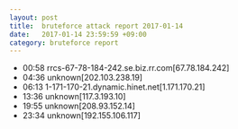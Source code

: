 ```yaml
---
layout: post
title:  bruteforce attack report 2017-01-14
date:   2017-01-14 23:59:59 +09:00
category: bruteforce report
---
```


* 00:58 rrcs-67-78-184-242.se.biz.rr.com[67.78.184.242]
* 04:36 unknown[202.103.238.19]
* 06:13 1-171-170-21.dynamic.hinet.net[1.171.170.21]
* 13:36 unknown[117.3.193.10]
* 19:55 unknown[208.93.152.14]
* 23:34 unknown[192.155.106.117]
